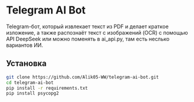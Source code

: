 # Telegram AI Bot

Telegram-бот, который извлекает текст из PDF и делает краткое изложение, а также распознаёт текст с изображений (OCR) с помощью API DeepSeek или можно поменять в ai_api.py, там есть неслько вариантов ИИ.

## Установка

```bash
git clone https://github.com/Alik05-WW/telegram-ai-bot.git
cd telegram-ai-bot
pip install -r requirements.txt
pip install psycopg2
